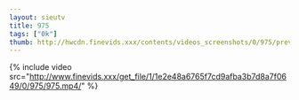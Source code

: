 ```yaml
--- 
layout: sieutv
title: 975
tags: ["0k"]
thumb: http://hwcdn.finevids.xxx/contents/videos_screenshots/0/975/preview.mp4.jpg
---
```

{% include video src="http://www.finevids.xxx/get_file/1/1e2e48a6765f7cd9afba3b7d8a7f0649/0/975/975.mp4/" %} 
